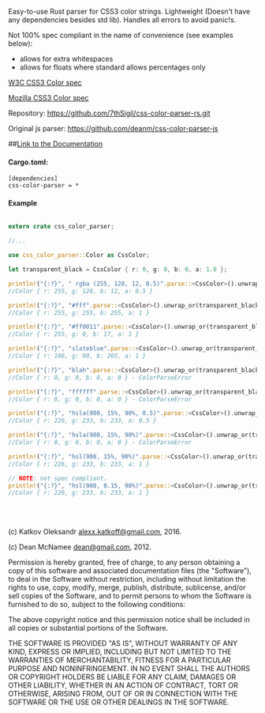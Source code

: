 Easy-to-use Rust parser for CSS3 color strings.
Lightweight (Doesn't have any dependencies besides std lib).
Handles all errors to avoid panic!s.

Not 100% spec compliant in the name of convenience (see examples below):
  * allows for extra whitespaces
  * allows for floats where standard allows percentages only
 
[W3C CSS3 Color spec](http://www.w3.org/TR/css3-color/)

[Mozilla CSS3 Color spec](https://developer.mozilla.org/en-US/docs/Web/CSS/color)

Repository:
https://github.com/7thSigil/css-color-parser-rs.git

Original js parser:
https://github.com/deanm/css-color-parser-js

##[Link to the Documentation](https://7thSigil.github.io/css-color-parser-rs/css_color_parser/index.html)

#### Cargo.toml:

```
[dependencies]
css-color-parser = *
```

#### Example

```rust

extern crate css_color_parser;

//...

use css_color_parser::Color as CssColor;

let transparent_black = CssColor { r: 0, g: 0, b: 0, a: 1.0 };

println!("{:?}", " rgba (255, 128, 12, 0.5)".parse::<CssColor>().unwrap_or(transparent_black));
//Color { r: 255, g: 128, b: 12, a: 0.5 }

println!("{:?}", "#fff".parse::<CssColor>().unwrap_or(transparent_black));
//Color { r: 255, g: 255, b: 255, a: 1 }

println!("{:?}", "#ff0011".parse::<CssColor>().unwrap_or(transparent_black));
//Color { r: 255, g: 0, b: 17, a: 1 }

println!("{:?}", "slateblue".parse::<CssColor>().unwrap_or(transparent_black));
//Color { r: 106, g: 90, b: 205, a: 1 }

println!("{:?}", "blah".parse::<CssColor>().unwrap_or(transparent_black));
//Color { r: 0, g: 0, b: 0, a: 0 } - ColorParseError

println!("{:?}", "ffffff".parse::<CssColor>().unwrap_or(transparent_black));
//Color { r: 0, g: 0, b: 0, a: 0 } - ColorParseError

println!("{:?}", "hsla(900, 15%, 90%, 0.5)".parse::<CssColor>().unwrap_or(transparent_black));
//Color { r: 226, g: 233, b: 233, a: 0.5 }

println!("{:?}", "hsla(900, 15%, 90%)".parse::<CssColor>().unwrap_or(transparent_black));
//Color { r: 0, g: 0, b: 0, a: 0 } - ColorParseError

println!("{:?}", "hsl(900, 15%, 90%)".parse::<CssColor>().unwrap_or(transparent_black));
//Color { r: 226, g: 233, b: 233, a: 1 }

// NOTE: not spec compliant.
println!("{:?}", "hsl(900, 0.15, 90%)".parse::<CssColor>().unwrap_or(transparent_black));
//Color { r: 226, g: 233, b: 233, a: 1 }

```

<br><br>

(c) Katkov Oleksandr <alexx.katkoff@gmail.com>, 2016.

(c) Dean McNamee <dean@gmail.com>, 2012.

Permission is hereby granted, free of charge, to any person obtaining a copy
of this software and associated documentation files (the "Software"), to
deal in the Software without restriction, including without limitation the
rights to use, copy, modify, merge, publish, distribute, sublicense, and/or
sell copies of the Software, and to permit persons to whom the Software is
furnished to do so, subject to the following conditions:

The above copyright notice and this permission notice shall be included in
all copies or substantial portions of the Software.

THE SOFTWARE IS PROVIDED "AS IS", WITHOUT WARRANTY OF ANY KIND, EXPRESS OR
IMPLIED, INCLUDING BUT NOT LIMITED TO THE WARRANTIES OF MERCHANTABILITY,
FITNESS FOR A PARTICULAR PURPOSE AND NONINFRINGEMENT. IN NO EVENT SHALL THE
AUTHORS OR COPYRIGHT HOLDERS BE LIABLE FOR ANY CLAIM, DAMAGES OR OTHER
LIABILITY, WHETHER IN AN ACTION OF CONTRACT, TORT OR OTHERWISE, ARISING
FROM, OUT OF OR IN CONNECTION WITH THE SOFTWARE OR THE USE OR OTHER DEALINGS
IN THE SOFTWARE.